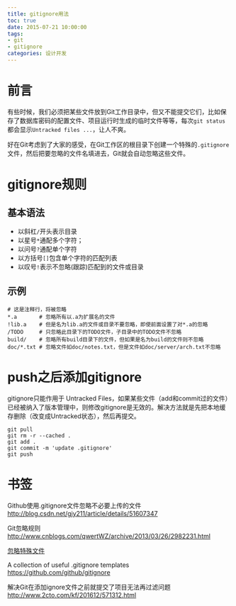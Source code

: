 ```yaml
--- 
title: gitignore用法
toc: true
date: 2015-07-21 10:00:00
tags:
- git
- gitignore
categories: 设计开发
---
```

# 前言
有些时候，我们必须把某些文件放到Git工作目录中，但又不能提交它们，比如保存了数据库密码的配置文件、项目运行时生成的临时文件等等，每次`git status`都会显示`Untracked files ...`，让人不爽。

好在Git考虑到了大家的感受，在Git工作区的根目录下创建一个特殊的`.gitignore`文件，然后把要忽略的文件名填进去，Git就会自动忽略这些文件。

<!--more-->

# gitignore规则
## 基本语法
- 以斜杠`/`开头表示目录
- 以星号`*`通配多个字符；
- 以问号`?`通配单个字符
- 以方括号`[]`包含单个字符的匹配列表
- 以叹号`!`表示不忽略(跟踪)匹配到的文件或目录

## 示例
```
# 这是注释行，将被忽略
*.a       # 忽略所有以.a为扩展名的文件    
!lib.a    # 但是名为lib.a的文件或目录不要忽略，即使前面设置了对*.a的忽略
/TODO     # 只忽略此目录下的TODO文件，子目录中的TODO文件不忽略
build/    # 忽略所有build目录下的文件，但如果是名为build的文件则不忽略
doc/*.txt # 忽略文件如doc/notes.txt，但是文件如doc/server/arch.txt不忽略
```


# push之后添加gitignore
gitignore只能作用于 Untracked Files，如果某些文件（add和commit过的文件）已经被纳入了版本管理中，则修改gitignore是无效的。解决方法就是先把本地缓存删除（改变成Untracked状态），然后再提交。

```
git pull
git rm -r --cached .
git add .
git commit -m 'update .gitignore'
git push
```


# 书签
Github使用.gitignore文件忽略不必要上传的文件
http://blog.csdn.net/gjy211/article/details/51607347

Git忽略规则
http://www.cnblogs.com/qwertWZ/archive/2013/03/26/2982231.html

[忽略特殊文件](http://www.liaoxuefeng.com/wiki/0013739516305929606dd18361248578c67b8067c8c017b000/0013758404317281e54b6f5375640abbb11e67be4cd49e0000)

A collection of useful .gitignore templates
https://github.com/github/gitignore

解决Git在添加ignore文件之前就提交了项目无法再过滤问题
http://www.2cto.com/kf/201612/571312.html
